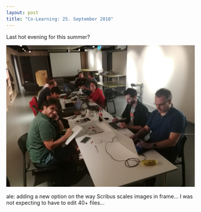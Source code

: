 ```yaml
---
layout: post
title: "Co-Learning: 25. September 2018"
---
```


Last hot evening for this summer?

![Co-Learning on Stempber 4th](/assets/posts/2018-09-25.jpg)

ale: adding a new option on the way Scribus scales images in frame... I was not expecting to have to edit 40+ files...
